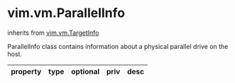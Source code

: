 vim.vm.ParallelInfo
===================
inherits from [vim.vm.TargetInfo](docs/vim.vm.TargetInfo.md)


ParallelInfo class contains information about a physical parallel  drive on the host.

| property | type | optional | priv | desc |
|:---------|:-----|:---------|:-----|:-----|


